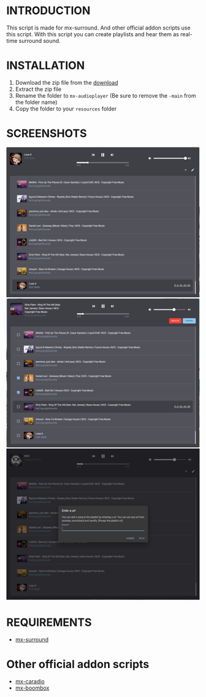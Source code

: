# INTRODUCTION
This script is made for mx-surround. And other official addon scripts use this script. With this script you can create playlists and hear them as real-time surround sound.

# INSTALLATION
1. Download the zip file from the [download](https://github.com/MOXHARTZ/mx-audioplayer/archive/refs/heads/main.zip)
2. Extract the zip file
3. Rename the folder to `mx-audioplayer` (Be sure to remove the `-main` from the folder name)
4. Copy the folder to your `resources` folder

# SCREENSHOTS
![Screenshot 1](/screenshots/1.png)
![Screenshot 2](/screenshots/2.png)
![Screenshot 3](/screenshots/3.png)

# REQUIREMENTS
- [mx-surround](https://mxstore.tebex.io/package/5864855)

# Other official addon scripts
- [mx-caradio](https://github.com/MOXHARTZ/mx-caradio)
- [mx-boombox](https://github.com/MOXHARTZ/mx-boombox)